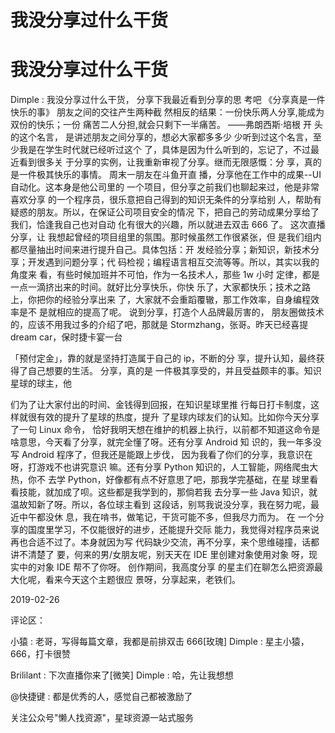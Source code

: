 # 我没分享过什么干货

# 我没分享过什么干货

Dimple : 我没分享过什么干货， 分享下我最近看到分享的思 考吧 《分享真是一件快乐的事》 朋友之间的交往产生两种截 然相反的结果：一份快乐两人分享,能成为双份的快乐；一份 痛苦二人分担,就会只剩下一半痛苦。 ——弗朗西斯·培根 开 头的这个名言， 是讲述朋友之间分享的，想必大家都多多少 少听到过这个名言，至少我是在学生时代就已经听过这个 了，具体是因为什么听到的，忘记了，不过最近看到很多关 于分享的实例，让我重新审视了分享。继而无限感慨：分 享，真的是一件极其快乐的事情。 周末一朋友在斗鱼开直 播，分享他在工作中的成果--UI 自动化。这本身是他公司里的 一个项目，但分享之前我们也聊起来过，他是非常喜欢分享 的一个程序员，很乐意把自己得到的知识无条件的分享给别 人，帮助有疑惑的朋友。所以，在保证公司项目安全的情况 下，把自己的劳动成果分享给了我们，恰逢我自己也对自动 化有很大的兴趣，所以就进去双击 666 了。 这次直播分享，让 我想起曾经的项目组里的氛围。那时候虽然工作很紧张，但 是我们组内都尽量抽出时间来进行提升自己。具体包括：开 发经验分享；新知识，新技术分享；开发遇到问题分享；代 码检视；编程语言相互交流等等。所以，其实以我的角度来 看，有些时候加班并不可怕，作为一名技术人，那些 1w 小时 定律，都是一点一滴挤出来的时间。就好比分享快乐，你快 乐了，大家都快乐；技术之路上，你把你的经验分享出来 了，大家就不会重蹈覆辙，那工作效率，自身编程效率是不 是就相应的提高了呢。 说到分享，打造个人品牌最厉害的， 朋友圈做技术的，应该不用我过多的介绍了吧，那就是 Stormzhang，张哥。昨天已经喜提 dream car，保时捷卡宴一台

「预付定金」，靠的就是坚持打造属于自己的 ip，不断的分 享，提升认知，最终获得了自己想要的生活。 分享，真的是 一件极其享受的，并且受益颇丰的事。知识星球的球主，他

们为了让大家付出的时间、金钱得到回报，在知识星球里推 行每日打卡制度，这样就很有效的提升了星球的热度，提升 了星球内球友们的认知。比如你今天分享了一句 Linux 命令， 恰好我明天想在维护的机器上执行，以前都不知道这命令是 啥意思，今天看了分享，就完全懂了呀。还有分享 Android 知 识的，我一年多没写 Android 程序了，但我还是能跟上步伐， 因为我看了你们的分享，我意识在呀，打游戏不也讲究意识 嘛。还有分享 Python 知识的，人工智能，网络爬虫大热，你不 去学 Python，好像都有点不好意思了吧，那我学完基础，在星 球里看看技能，就加成了呗。这些都是我学到的，那倘若我 去分享一些 Java 知识，就温故知新了呀。所以，各位球主看到 这段话，别骂我说没分享，我在努力呢，最近中午都没休 息，我在啃书，做笔记，干货可能不多，但我尽力而为。 在 一个分享的国度里学习，不仅能很好的进步，还能提升交际 能力，我觉得对程序员来说再也合适不过了。本身就因为写 代码缺少交流，再不分享，来个思维碰撞，话都讲不清楚了 要，何来的男/女朋友呢，别天天在 IDE 里创建对象使用对象 呀，现实中的对象 IDE 帮不了你呀。 创作期间，我高度分享 的星主们在聊怎么把资源最大化呢，看来今天这个主题很应 景呀，分享起来，老铁们。

2019-02-26

评论区：

小猿 : 老哥，写得每篇文章，我都是前排双击 666[玫瑰] Dimple : 星主小猿，666，打卡很赞

Brililant : 下次直播你来了[微笑] Dimple : 哈，先让我想想

@快捷键 : 都是优秀的人，感觉自己都被激励了

关注公众号"懒人找资源"，星球资源一站式服务